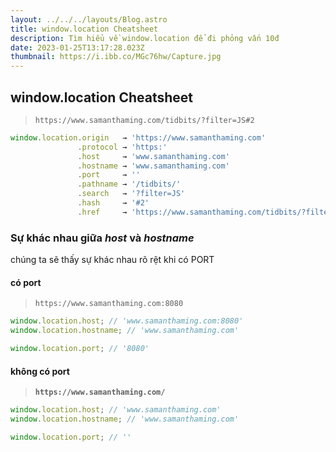 ```yaml
---
layout: ../../../layouts/Blog.astro
title: window.location Cheatsheet
description: Tìm hiểu về window.location để đi phỏng vấn 10đ
date: 2023-01-25T13:17:28.023Z
thumbnail: https://i.ibb.co/MGc76hw/Capture.jpg
---
```

## window.location Cheatsheet

> `https://www.samanthaming.com/tidbits/?filter=JS#2`

```javascript
window.location.origin   → 'https://www.samanthaming.com'
               .protocol → 'https:'
               .host     → 'www.samanthaming.com'
               .hostname → 'www.samanthaming.com'
               .port     → ''
               .pathname → '/tidbits/'
               .search   → '?filter=JS'
               .hash     → '#2'
               .href     → 'https://www.samanthaming.com/tidbits/?filter=JS#2'
```

### S﻿ự khác nhau giữa *host* và *hostname*

c﻿húng ta sẽ thấy sự khác nhau rõ rệt khi có PORT

#### **c﻿ó port**

> `https://www.samanthaming.com:8080`

```javascript
window.location.host; // 'www.samanthaming.com:8080'
window.location.hostname; // 'www.samanthaming.com'

window.location.port; // '8080'
```

#### **không có port**

> **`https://www.samanthaming.com/`**

```javascript
window.location.host; // 'www.samanthaming.com'
window.location.hostname; // 'www.samanthaming.com'

window.location.port; // ''
```